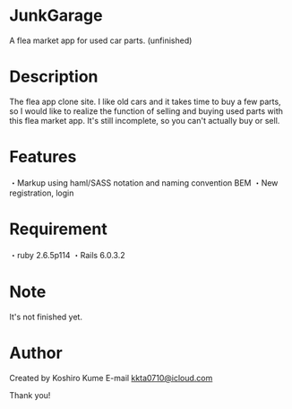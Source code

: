 # JunkGarage
A flea market app for used car parts. (unfinished)
# Description
The flea app clone site.
I like old cars and it takes time to buy a few parts, so I would like to realize the function of selling and buying used parts with this flea market app.
It's still incomplete, so you can't actually buy or sell.
# Features
・Markup using haml/SASS notation and naming convention BEM
・New registration, login
# Requirement
・ruby 2.6.5p114
・Rails 6.0.3.2
# Note
It's not finished yet.
# Author
Created by Koshiro Kume
E-mail kkta0710@icloud.com

Thank you!
